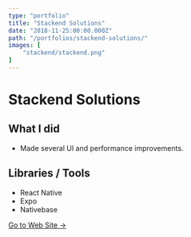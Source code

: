 ```yaml
---
type: "portfolio"
title: "Stackend Solutions"
date: "2018-11-25:00:00.000Z"
path: "/portfolios/stackend-solutions/"
images: [
    "stackend/stackend.png"
]
---
```


# Stackend Solutions

## What I did
- Made several UI and performance improvements.

## Libraries / Tools
- React Native
- Expo
- Nativebase


[Go to Web Site →](https://nadachatbot.com)
